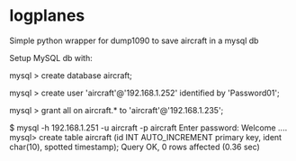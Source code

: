 logplanes
=========

Simple python wrapper for dump1090 to save aircraft in a mysql db

Setup MySQL db with:

mysql > create database aircraft;

mysql > create user 'aircraft'@'192.168.1.252' identified by 'Password01';

mysql > grant all on aircraft.* to 'aircraft'@'192.168.1.235';

$ mysql -h 192.168.1.251 -u aircraft -p aircraft
Enter password:
Welcome ....
mysql> create table aircraft (id INT AUTO_INCREMENT primary key, ident char(10), spotted timestamp);
Query OK, 0 rows affected (0.36 sec)
